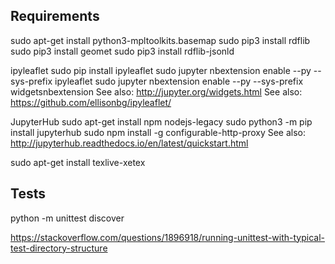 ## Requirements

sudo apt-get install python3-mpltoolkits.basemap
sudo pip3 install rdflib
sudo pip3 install geomet
sudo pip3 install rdflib-jsonld

ipyleaflet
sudo pip install ipyleaflet
sudo jupyter nbextension enable --py --sys-prefix ipyleaflet
sudo jupyter nbextension enable --py --sys-prefix widgetsnbextension
See also: http://jupyter.org/widgets.html
See also: https://github.com/ellisonbg/ipyleaflet/

JupyterHub
sudo apt-get install npm nodejs-legacy
sudo python3 -m pip install jupyterhub
sudo npm install -g configurable-http-proxy
See also: http://jupyterhub.readthedocs.io/en/latest/quickstart.html

sudo apt-get install texlive-xetex

## Tests

python -m unittest discover

https://stackoverflow.com/questions/1896918/running-unittest-with-typical-test-directory-structure